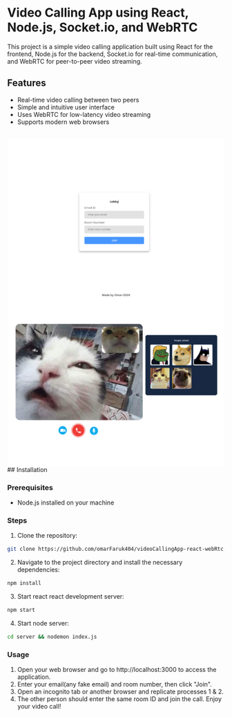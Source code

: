 # Video Calling App using React, Node.js, Socket.io, and WebRTC

This project is a simple video calling application built using React for the frontend, Node.js for the backend, Socket.io for real-time communication, and WebRTC for peer-to-peer video streaming.

## Features
- Real-time video calling between two peers
- Simple and intuitive user interface
- Uses WebRTC for low-latency video streaming
- Supports modern web browsers

<br/>
<img align="center" src="https://github.com/omarFaruk404/videoCallingApp-react-webRtc/blob/main/lobby.png" alt="Coder GIF" width="600" height="auto">
<img align="center" src="https://github.com/omarFaruk404/videoCallingApp-react-webRtc/blob/main/room.png" alt="Coder GIF" width="600" height="auto">

<br/>
## Installation

### Prerequisites

- Node.js installed on your machine

### Steps

1. Clone the repository:

```bash
git clone https://github.com/omarFaruk404/videoCallingApp-react-webRtc.git
```
2. Navigate to the project directory and install the necessary dependencies:
```bash
npm install
```

3. Start react react development server:
```bash
npm start
```
4. Start node server:
```bash
cd server && nodemon index.js
```
### Usage
1. Open your web browser and go to http://localhost:3000 to access the application.
2. Enter your email(any fake email) and room number, then click "Join".
3. Open an incognito tab or another browser and replicate processes 1 & 2.
4. The other person should enter the same room ID and join the call.
Enjoy your video call!
